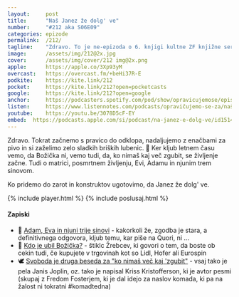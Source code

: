 ```yaml
---
layout: 	post
title:  	"Naš Janez že dolg' ve"
number: 	"#212 aka S06E09"
categories:	epizode
permalink:	/212/
tagline: 	"Zdravo. To je ne-epizoda o 6. knjigi kultne ZF knjižne serije Štoparski vodnik po Galaksiji, ki jo ni napisal Douglas Adams ampak Eion Colfer."
image:		/assets/img/212@2x.jpg
cover:		/assets/img/cover/212 img@2x.png
apple:		https://apple.co/3Xp93yM
overcast:	https://overcast.fm/+beHi37R-E
podkite:	https://kite.link/212
pocket:		https://kite.link/212?open=pocketcasts
google:		https://kite.link/212?open=google
anchor:		https://podcasters.spotify.com/pod/show/opravicujemose/episodes/Na-Janez-e-dolg-ve-e2kv0ke
listen:		https://www.listennotes.com/podcasts/opravičujemo-se-za/naš-janez-že-dolg-ve-iIeZU4uCJHM/embed/
youtube:	https://youtu.be/3078D5cF-EY
embed:	https://podcasts.apple.com/si/podcast/na-janez-e-dolg-ve/id1514750013?i=1000659214489
---
```


Zdravo. Tokrat začnemo s pravico do odklopa, nadaljujemo z enačbami za pivo in si zaželimo zelo sladkih briških lubenic. 🍉 Ker kljub letnem času vemo, da Božička ni, vemo tudi, da, ko nimaš kaj več zgubit, se življenje začne. Tudi o matrici, posmrtnem življenju, Evi, Adamu in njunim trem sinovom. 

Ko pridemo do zarot in konstruktov ugotovimo, da Janez že dolg' ve. 

{% include player.html %}
{% include poslusaj.html %}

<!--break-->

#### Zapiski

- 🙏 [Adam, Eva in njuni trije sinovi](https://www.quora.com/If-God-created-Adam-and-Eve-how-did-they-populate-the-world-with-only-two-sons) - kakorkoli že, zgodba je stara, a definitivnega odgovora, kljub temu, kar piše na Quori, ni ... 
- 🎅 [Kdo je ubil Božička?](https://zrebci-blog.tumblr.com/post/2312683575/kdo-je-ubil-bo%C5%BEi%C4%8Dka) - štiklc Žrebcev, ki govori o tem, da boste ob cekin tudi, če kupujete v trgovinah kot so Lidl, Hofer ali Eurospin 
- 🕊️ [Svoboda je druga beseda za "ko nimaš več kaj 'zgubit"](https://en.wikipedia.org/wiki/Me_and_Bobby_McGee) - vsaj tako je pela Janis Joplin, oz. tako je napisal Kriss Kristofferson, ki je avtor pesmi (skupaj z Fredom Fosterjem, ki je dal idejo za naslov komada, ki pa na žalost ni tokratni #komadtedna) 